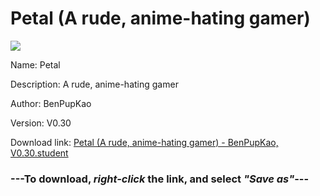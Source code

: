 # Petal (A rude, anime-hating gamer)

<img src = "https://raw.githubusercontent.com/Arbiter1223/Daigaku-Gurashi-Custom-Students/master/Students/Files/Petal%20(A%20rude%2C%20anime-hating%20gamer).png">

Name: Petal

Description: A rude, anime-hating gamer

Author: BenPupKao

Version: V0.30

Download link: <a href="https://raw.githubusercontent.com/Arbiter1223/Daigaku-Gurashi-Custom-Students/master/Students/Files/Petal%20(A%20rude%2C%20anime-hating%20gamer)%20-%20BenPupKao%2C%20V0.30.student">Petal (A rude, anime-hating gamer) - BenPupKao, V0.30.student</a>

### ---**To download, _right-click_ the link, and select _"Save as"_**---
